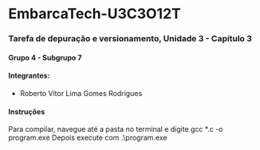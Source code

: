 # EmbarcaTech-U3C3O12T
### Tarefa de depuração e versionamento, Unidade 3 - Capítulo 3
#### Grupo 4 - Subgrupo 7
#### Integrantes:
* Roberto Vítor Lima Gomes Rodrigues


#### Instruções
Para compilar, navegue até a pasta no terminal e digite gcc *.c -o program.exe
Depois execute com .\program.exe
